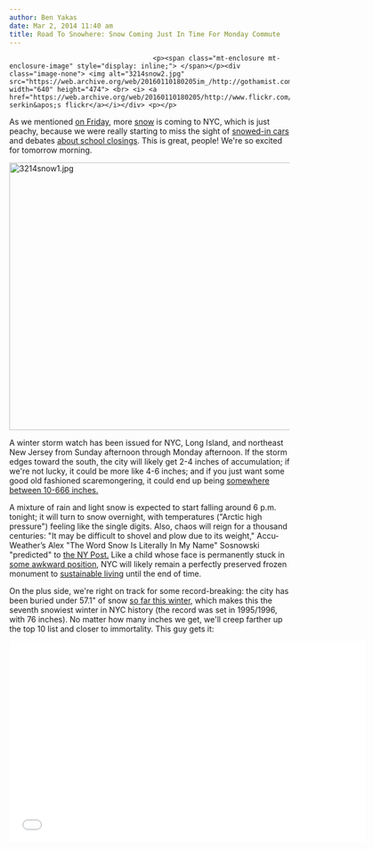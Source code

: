 ```yaml
---
author: Ben Yakas
date: Mar 2, 2014 11:40 am
title: Road To Snowhere: Snow Coming Just In Time For Monday Commute
---
```


	
										<p><span class="mt-enclosure mt-enclosure-image" style="display: inline;"> </span></p><div class="image-none"> <img alt="3214snow2.jpg" src="https://web.archive.org/web/20160110180205im_/http://gothamist.com/attachments/byakas/3214snow2.jpg" width="640" height="474"> <br> <i> <a href="https://web.archive.org/web/20160110180205/http://www.flickr.com/photos/shelserkin/12587209453/">shel serkin&apos;s flickr</a></i></div> <p></p>

<p>As we mentioned <a href="https://web.archive.org/web/20160110180205/http://gothamist.com/2014/02/28/more_snow_ha_ha_ha_haaa.php">on Friday</a>, more <a href="https://web.archive.org/web/20160110180205/http://gothamist.com/tags/snow">snow</a> is coming to NYC, which is just peachy, because we were really starting to miss the sight of <a href="https://web.archive.org/web/20160110180205/http://gothamist.com/2014/02/15/photos_a_plague_of_snowed_in_cars_a.php#photo-1">snowed-in cars</a> and debates <a href="https://web.archive.org/web/20160110180205/http://gothamist.com/2014/02/13/ask_a_native_new_yorker_should_de_b.php">about school closings</a>. This is great, people! We&apos;re so excited for tomorrow morning.</p>

<p><span class="mt-enclosure mt-enclosure-image" style="display: inline;"> <img alt="3214snow1.jpg" src="https://web.archive.org/web/20160110180205im_/http://gothamist.com/attachments/byakas/3214snow1.jpg" width="640" height="480" class="image-none"> </span></p>

<p>A winter storm watch has been issued for NYC, Long Island, and northeast New Jersey from Sunday afternoon through Monday afternoon. If the storm edges toward the south, the city will likely get 2-4 inches of accumulation; if we&apos;re not lucky, it could be more like 4-6 inches; and if you just want some good old fashioned scaremongering, it could end up being <a href="https://web.archive.org/web/20160110180205/http://www.dailymail.co.uk/news/article-2571063/Snow-New-York-hit-rush-hour-blizzards-10-inches-snow-latest-storm-sweeps-in.html">somewhere between 10-666 inches.</a></p>

<p>A mixture of rain and light snow is expected to start falling around 6 p.m. tonight; it will turn to snow overnight, with temperatures (&quot;Arctic high pressure&quot;) feeling like the single digits. Also, chaos will reign for a thousand centuries: &quot;It may be difficult to shovel and plow due to its weight,&quot; Accu&#xAD;Wea&#xAD;ther&#x2019;s Alex &quot;The Word Snow Is Literally In My Name&quot; Sosnowski &quot;predicted&quot; to <a href="https://web.archive.org/web/20160110180205/http://nypost.com/2014/03/01/enough-already-more-snow-to-sock-nyc/">the NY Post.</a> Like a child whose face is permanently stuck in <a href="https://web.archive.org/web/20160110180205/http://wiki.answers.com/Q/Can_a_face_get_stuck_in_a_position_permanently">some awkward position</a>, NYC will likely remain a perfectly preserved frozen monument to <a href="https://web.archive.org/web/20160110180205/http://gothamist.com/2014/03/02/videos_photos_of_those_guys_living.php#photo-1">sustainable living</a> until the end of time.</p>

<p>On the plus side, we&apos;re right on track for some record-breaking: the city has been buried under 57.1&quot; of snow <a href="https://web.archive.org/web/20160110180205/http://gothamist.com/2014/02/14/history_snow_nyc.php">so far this winter</a>, which makes this the seventh snowiest winter in NYC history (the record was set in 1995/1996, with 76 inches). No matter how many inches we get, we&apos;ll creep farther up the top 10 list and closer to immortality. This guy gets it:</p>

<p><iframe width="640" height="360" src="//web.archive.org/web/20160110180205if_/http://www.youtube.com/embed/WIUSFGuG5A0" frameborder="0" allowfullscreen></iframe></p>					
										
									
				